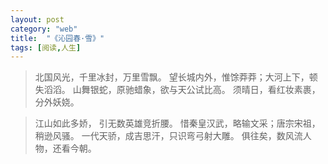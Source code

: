 ```yaml
---
layout: post
category: "web"
title:  "《沁园春·雪》"
tags: [阅读,人生]
---
```

>北国风光，千里冰封，万里雪飘。
>望长城内外，惟馀莽莽；大河上下，顿失滔滔。
>山舞银蛇，原驰蜡象，欲与天公试比高。
>须晴日，看红妆素裹，分外妖娆。

>江山如此多娇，
>引无数英雄竞折腰。
>惜秦皇汉武，略输文采；唐宗宋祖，稍逊风骚。
>一代天骄，成吉思汗，只识弯弓射大雕。
>俱往矣，数风流人物，还看今朝。